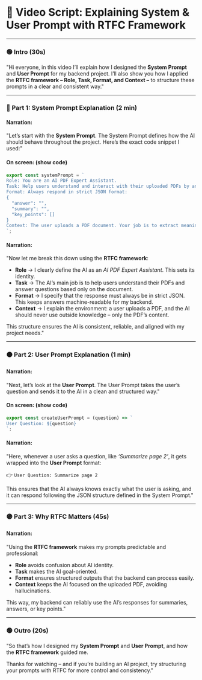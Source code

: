 # 🎥 Video Script: Explaining System & User Prompt with RTFC Framework

---

### 🟢 Intro (30s)

"Hi everyone, in this video I’ll explain how I designed the **System Prompt** and **User Prompt** for my backend project.
I’ll also show you how I applied the **RTFC framework – Role, Task, Format, and Context –** to structure these prompts in a clear and consistent way."

---

### 🔵 Part 1: System Prompt Explanation (2 min)

#### Narration:

"Let’s start with the **System Prompt**.
The System Prompt defines how the AI should behave throughout the project.
Here’s the exact code snippet I used:"

#### On screen: (show code)

```js
export const systemPrompt = `
Role: You are an AI PDF Expert Assistant.
Task: Help users understand and interact with their uploaded PDFs by answering questions strictly based on PDF content.
Format: Always respond in strict JSON format:
{
  "answer": "",
  "summary": "",
  "key_points": []
}
Context: The user uploads a PDF document. Your job is to extract meaning, summarize sections, and answer questions without using external knowledge.
`;
```

#### Narration:

"Now let me break this down using the **RTFC framework**:

* **Role** → I clearly define the AI as an *AI PDF Expert Assistant*. This sets its identity.
* **Task** → The AI’s main job is to help users understand their PDFs and answer questions based only on the document.
* **Format** → I specify that the response must always be in strict JSON. This keeps answers machine-readable for my backend.
* **Context** → I explain the environment: a user uploads a PDF, and the AI should never use outside knowledge – only the PDF’s content.

This structure ensures the AI is consistent, reliable, and aligned with my project needs."

---

### 🟠 Part 2: User Prompt Explanation (1 min)

#### Narration:

"Next, let’s look at the **User Prompt**.
The User Prompt takes the user’s question and sends it to the AI in a clean and structured way."

#### On screen: (show code)

```js
export const createUserPrompt = (question) => `
User Question: ${question}
`;
```

#### Narration:

"Here, whenever a user asks a question, like *‘Summarize page 2’*, it gets wrapped into the **User Prompt** format:

👉 `User Question: Summarize page 2`

This ensures that the AI always knows exactly what the user is asking, and it can respond following the JSON structure defined in the System Prompt."

---

### 🟣 Part 3: Why RTFC Matters (45s)

#### Narration:

"Using the **RTFC framework** makes my prompts predictable and professional:

* **Role** avoids confusion about AI identity.
* **Task** makes the AI goal-oriented.
* **Format** ensures structured outputs that the backend can process easily.
* **Context** keeps the AI focused on the uploaded PDF, avoiding hallucinations.

This way, my backend can reliably use the AI’s responses for summaries, answers, or key points."

---

### 🟢 Outro (20s)

"So that’s how I designed my **System Prompt** and **User Prompt**, and how the **RTFC framework** guided me.

Thanks for watching – and if you’re building an AI project, try structuring your prompts with RTFC for more control and consistency."

